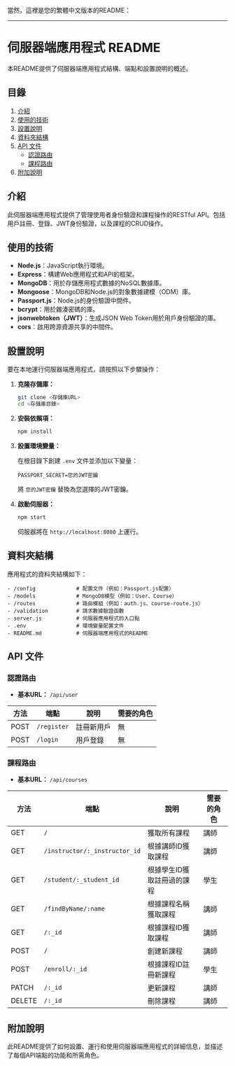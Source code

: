 當然，這裡是您的繁體中文版本的README：

---

# 伺服器端應用程式 README

本README提供了伺服器端應用程式結構、端點和設置說明的概述。

## 目錄

1. [介紹](#介紹)
2. [使用的技術](#使用的技術)
3. [設置說明](#設置說明)
4. [資料夾結構](#資料夾結構)
5. [API 文件](#API-文件)
   - [認證路由](#認證路由)
   - [課程路由](#課程路由)
6. [附加說明](#附加說明)

## 介紹

此伺服器端應用程式提供了管理使用者身份驗證和課程操作的RESTful API。包括用戶註冊、登錄、JWT身份驗證，以及課程的CRUD操作。

## 使用的技術

- **Node.js**：JavaScript執行環境。
- **Express**：構建Web應用程式和API的框架。
- **MongoDB**：用於存儲應用程式數據的NoSQL數據庫。
- **Mongoose**：MongoDB和Node.js的對象數據建模（ODM）庫。
- **Passport.js**：Node.js的身份驗證中間件。
- **bcrypt**：用於雜湊密碼的庫。
- **jsonwebtoken（JWT）**：生成JSON Web Token用於用戶身份驗證的庫。
- **cors**：啟用跨源資源共享的中間件。

## 設置說明

要在本地運行伺服器端應用程式，請按照以下步驟操作：

1. **克隆存儲庫：**

   ```bash
   git clone <存儲庫URL>
   cd <存儲庫目錄>
   ```

2. **安裝依賴項：**

   ```bash
   npm install
   ```

3. **設置環境變量：**

   在根目錄下創建 `.env` 文件並添加以下變量：

   ```plaintext
   PASSPORT_SECRET=您的JWT密鑰
   ```

   將 `您的JWT密鑰` 替換為您選擇的JWT密鑰。

4. **啟動伺服器：**

   ```bash
   npm start
   ```

   伺服器將在 `http://localhost:8080` 上運行。

## 資料夾結構

應用程式的資料夾結構如下：

```
- /config             # 配置文件（例如：Passport.js配置）
- /models             # MongoDB模型（例如：User、Course）
- /routes             # 路由模組（例如：auth.js、course-route.js）
- /validation         # 請求數據驗證函數
- server.js           # 伺服器應用程式的入口點
- .env                # 環境變量配置文件
- README.md           # 伺服器端應用程式的README
```

## API 文件

### 認證路由

- **基本URL：** `/api/user`

| 方法   | 端點             | 說明                             | 需要的角色  |
|--------|------------------|----------------------------------|-------------|
| POST   | `/register`      | 註冊新用戶                        | 無          |
| POST   | `/login`         | 用戶登錄                          | 無          |

### 課程路由

- **基本URL：** `/api/courses`

| 方法   | 端點                            | 說明                             | 需要的角色  |
|--------|---------------------------------|----------------------------------|-------------|
| GET    | `/`                             | 獲取所有課程                      | 講師        |
| GET    | `/instructor/:_instructor_id`   | 根據講師ID獲取課程               | 講師        |
| GET    | `/student/:_student_id`         | 根據學生ID獲取註冊過的課程       | 學生        |
| GET    | `/findByName/:name`             | 根據課程名稱獲取課程             | 講師        |
| GET    | `/:_id`                         | 根據課程ID獲取課程               | 講師        |
| POST   | `/`                             | 創建新課程                        | 講師        |
| POST   | `/enroll/:_id`                  | 根據課程ID註冊新課程             | 學生        |
| PATCH  | `/:_id`                         | 更新課程                          | 講師        |
| DELETE | `/:_id`                         | 刪除課程                          | 講師        |

## 附加說明

此README提供了如何設置、運行和使用伺服器端應用程式的詳細信息，並描述了每個API端點的功能和所需角色。
